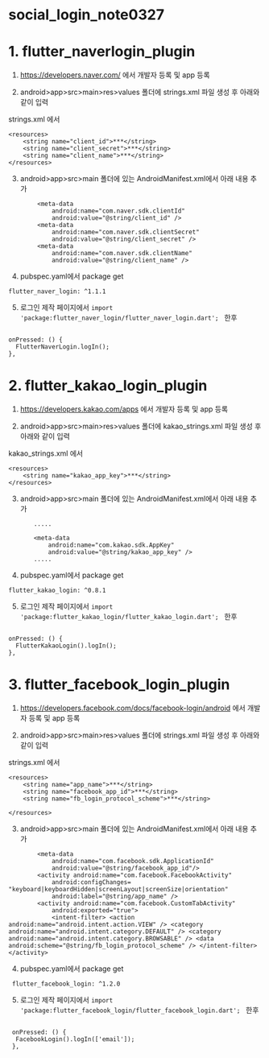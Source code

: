 # social_login_note0327

# 1. flutter_naverlogin_plugin

1. https://developers.naver.com/ 에서 개발자 등록 및 app 등록

2. android>app>src>main>res>values 폴더에 strings.xml 파일 생성 후 아래와 같이 입력


strings.xml 에서
```<?xml version="1.0" encoding="utf-8"?>
<resources>
    <string name="client_id">***</string>
    <string name="client_secret">***</string>
    <string name="client_name">***</string>
</resources>
```
3. android>app>src>main 폴더에 있는  AndroidManifest.xml에서 아래 내용 추가

```
        <meta-data
            android:name="com.naver.sdk.clientId"
            android:value="@string/client_id" />
        <meta-data
            android:name="com.naver.sdk.clientSecret"
            android:value="@string/client_secret" />
        <meta-data
            android:name="com.naver.sdk.clientName"
            android:value="@string/client_name" />
```
4. pubspec.yaml에서 package get

```flutter_naver_login: ^1.1.1```

5. 로그인 제작 페이지에서 
```import 'package:flutter_naver_login/flutter_naver_login.dart'; ``` 한후

```

onPressed: () {
  FlutterNaverLogin.logIn();
},
```


# 2. flutter_kakao_login_plugin

1. https://developers.kakao.com/apps 에서 개발자 등록 및 app 등록

2. android>app>src>main>res>values 폴더에 kakao_strings.xml 파일 생성 후 아래와 같이 입력


kakao_strings.xml 에서
```<?xml version="1.0" encoding="utf-8"?>
<resources>
    <string name="kakao_app_key">***</string>
</resources>
```
3. android>app>src>main 폴더에 있는  AndroidManifest.xml에서 아래 내용 추가

```<uses-permission android:name="android.permission.INTERNET"/>
       .....
       
       <meta-data
           android:name="com.kakao.sdk.AppKey"
           android:value="@string/kakao_app_key" />
       .....
```
4. pubspec.yaml에서 package get

```flutter_kakao_login: ^0.8.1```

5. 로그인 제작 페이지에서 
```import 'package:flutter_kakao_login/flutter_kakao_login.dart'; ``` 한후

```

onPressed: () {
  FlutterKakaoLogin().logIn();
},
```

# 3. flutter_facebook_login_plugin

1. https://developers.facebook.com/docs/facebook-login/android 에서 개발자 등록 및 app 등록

2. android>app>src>main>res>values 폴더에 strings.xml 파일 생성 후 아래와 같이 입력


strings.xml 에서
```<?xml version="1.0" encoding="utf-8"?>
<resources>
    <string name="app_name">***</string>
    <string name="facebook_app_id">***</string>
    <string name="fb_login_protocol_scheme">***</string>

</resources>
```
3. android>app>src>main 폴더에 있는  AndroidManifest.xml에서 아래 내용 추가

```
        <meta-data
            android:name="com.facebook.sdk.ApplicationId"
            android:value="@string/facebook_app_id"/>
        <activity android:name="com.facebook.FacebookActivity"
            android:configChanges= "keyboard|keyboardHidden|screenLayout|screenSize|orientation"
            android:label="@string/app_name" />
        <activity android:name="com.facebook.CustomTabActivity"
            android:exported="true">
            <intent-filter> <action android:name="android.intent.action.VIEW" /> <category android:name="android.intent.category.DEFAULT" /> <category android:name="android.intent.category.BROWSABLE" /> <data android:scheme="@string/fb_login_protocol_scheme" /> </intent-filter> </activity>

```
4. pubspec.yaml에서 package get

``` flutter_facebook_login: ^1.2.0```

5. 로그인 제작 페이지에서 
```import 'package:flutter_facebook_login/flutter_facebook_login.dart'; ``` 한후

```

 onPressed: () {
  FacebookLogin().logIn(['email']);
 },
```


